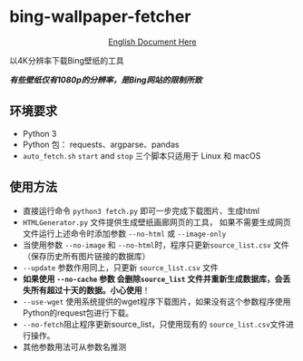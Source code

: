 # bing-wallpaper-fetcher
<p align='center'>
    <a href="README.md"> English Document Here </a>
</p>

以4K分辨率下载Bing壁纸的工具

***有些壁纸仅有1080p的分辨率，是Bing网站的限制所致***

## 环境要求
- Python 3
- Python 包： requests、argparse、pandas
- `auto_fetch.sh` `start` and `stop` 三个脚本只适用于  Linux 和 macOS

## 使用方法
- 直接运行命令 `python3 fetch.py` 即可一步完成下载图片、生成html
- `HTMLGenerator.py` 文件提供生成壁纸画廊网页的工具， 如果不需要生成网页文件运行上述命令时添加参数 `--no-html` 或 `--image-only`
- 当使用参数 `--no-image` 和  `--no-html`时，程序只更新`source_list.csv` 文件（保存历史所有图片链接的数据库）   
- `--update` 参数作用同上，只更新 `source_list.csv` 文件
- **如果使用 `--no-cache` 参数 会删除`source_list` 文件并重新生成数据库，会丢失所有超过十天的数据。小心使用**！
- `--use-wget` 使用系统提供的wget程序下载图片，如果没有这个参数程序使用Python的request包进行下载。
- `--no-fetch`阻止程序更新source_list，只使用现有的 `source_list.csv`文件进行操作。
- 其他参数用法可从参数名推测
